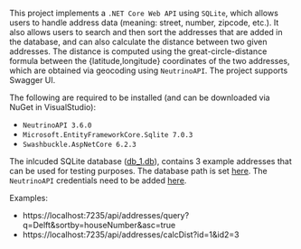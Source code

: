 This project implements a `.NET Core Web API` using `SQLite`, which allows users to handle address data (meaning: street, number, zipcode, etc.). It also allows users to search and then sort the addresses that are added in the database, and can also calculate the distance between two given addresses. The distance is computed using the great-circle-distance formula between the {latitude,longitude} coordinates of the two addresses, which are obtained via geocoding using `NeutrinoAPI`. The project supports Swagger UI. 

The following are required to be installed (and can be downloaded via NuGet in VisualStudio): 
- `NeutrinoAPI 3.6.0`
- `Microsoft.EntityFrameworkCore.Sqlite 7.0.3` 
- `Swashbuckle.AspNetCore 6.2.3` 

The inlcuded SQLite database ([db_1.db](db_1.db)), contains 3 example addresses that can be used for testing purposes. The database path is set [here](appsettings.json#L3). The `NeutrinoAPI` credentials need to be added [here](Controllers/AddressController.cs#L24).

Examples:
- https://localhost:7235/api/addresses/query?q=Delft&sortby=houseNumber&asc=true
- https://localhost:7235/api/addresses/calcDist?id=1&id2=3


